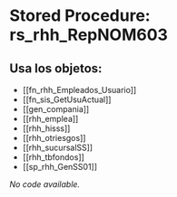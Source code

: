 # Stored Procedure: rs_rhh_RepNOM603

## Usa los objetos:
- [[fn_rhh_Empleados_Usuario]]
- [[fn_sis_GetUsuActual]]
- [[gen_compania]]
- [[rhh_emplea]]
- [[rhh_hisss]]
- [[rhh_otriesgos]]
- [[rhh_sucursalSS]]
- [[rhh_tbfondos]]
- [[sp_rhh_GenSS01]]

*No code available.*

